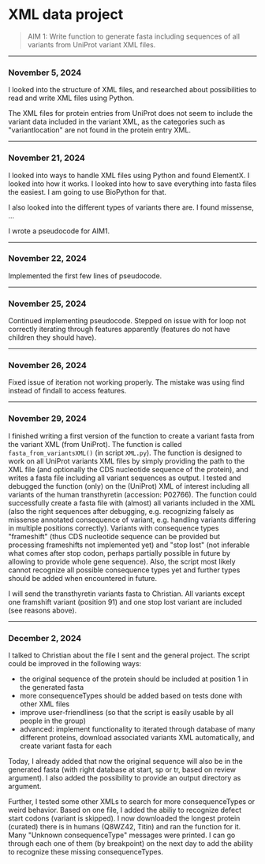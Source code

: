 # XML data project

> AIM 1: Write function to generate fasta including sequences of all variants from UniProt variant XML files.

----------------------------

### November 5, 2024

I looked into the structure of XML files, and researched about possibilities to read and write XML files using Python.

The XML files for protein entries from UniProt does not seem to include the variant data included in the variant XML, as the categories such as "variantlocation" are not found in the protein entry XML.

----------------------------

### November 21, 2024

I looked into ways to handle XML files using Python and found ElementX. I looked into how it works. I looked into how to save everything into fasta files the easiest. I am going to use BioPython for that.

I also looked into the different types of variants there are. I found missense, ...

I wrote a pseudocode for AIM1.

----------------------------

### November 22, 2024

Implemented the first few lines of pseudocode.

----------------------------

### November 25, 2024

Continued implementing pseudocode. Stepped on issue with for loop not correctly iterating through features apparently (features do not have children they should have). 

----------------------------

### November 26, 2024

Fixed issue of iteration not working properly. The mistake was using find instead of findall to access features.

----------------------------

### November 29, 2024

I finished writing a first version of the function to create a variant fasta from the variant XML (from UniProt). The function is called `fasta_from_variantsXML()` (in script `XML.py`). The function is designed to work on all UniProt variants XML files by simply providing the path to the XML file (and optionally the CDS nucleotide sequence of the protein), and writes a fasta file including all variant sequences as output. I tested and debugged the function (only) on the (UniProt) XML of interest including all variants of the human transthyretin (accession: P02766). The function could successfully create a fasta file with (almost) all variants included in the XML (also the right sequences after debugging, e.g. recognizing falsely as missense annotated consequence of variant, e.g. handling variants differing in multiple positions correctly). Variants with consequence types "frameshift" (thus CDS nucleotide sequence can be provided but processing frameshifts not implemented yet) and "stop lost" (not inferable what comes after stop codon, perhaps partially possible in future by allowing to provide whole gene sequence). Also, the script most likely cannot recognize all possible consequence types yet and further types should be added when encountered in future.

I will send the transthyretin variants fasta to Christian. All variants except one framshift variant (position 91) and one stop lost variant are included (see reasons above).

----------------------------

### December 2, 2024

I talked to Christian about the file I sent and the general project. The script could be improved in the following ways:
- the original sequence of the protein should be included at position 1 in the generated fasta
- more consequenceTypes should be added based on tests done with other XML files
- improve user-friendliness (so that the script is easily usable by all people in the group)
- advanced: implement functionality to iterated through database of many different proteins, download associated variants XML automatically, and create variant fasta for each

Today, I already added that now the original sequence will also be in the generated fasta (with right database at start, sp or tr, based on review argument). I also added the possibility to provide an output directory as argument.

Further, I tested some other XMLs to search for more consequenceTypes or weird behavior. Based on one file, I added the abiliy to recognize defect start codons (variant is skipped). I now downloaded the longest protein (curated) there is in humans (Q8WZ42, Titin) and ran the function for it. Many "Unknown consequenceType" messages were printed. I can go through each one of them (by breakpoint) on the next day to add the ability to recognize these missing consequenceTypes.